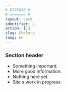 ```yaml
---
# DISEASE #
# ======= #
layout: card
identifier: 2 
action: [1]
slug: Cholera
lang: en
---
```


### Section header

- Something important.
- More good information.
- Nothing here yet.
- Site a work in progress.
